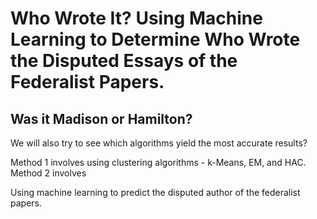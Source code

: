 # Who Wrote It? Using Machine Learning to Determine Who Wrote the Disputed Essays of the Federalist Papers.
## Was it Madison or Hamilton?

We will also try to see which algorithms yield the most accurate results? 

Method 1 involves using clustering algorithms - k-Means, EM, and HAC.
Method 2 involves 

Using machine learning to predict the disputed author of the federalist papers. 
